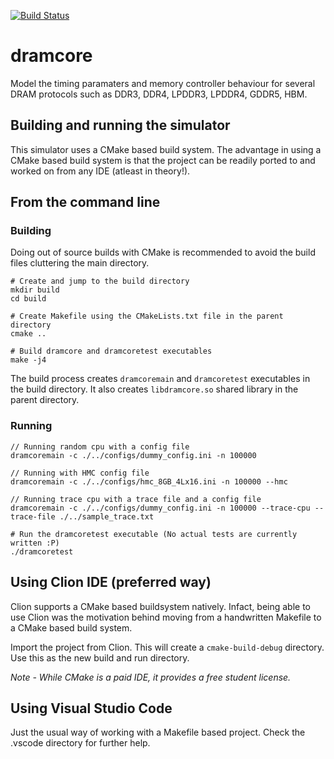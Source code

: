 [![Build Status](https://travis-ci.com/dhiraj113/dramcore.svg?token=xHbe7A99ENsj18UyEG7m&branch=master)](https://travis-ci.com/dhiraj113/dramcore)


# dramcore
Model the timing paramaters and memory controller behaviour for several DRAM protocols such as DDR3, DDR4, LPDDR3, LPDDR4, GDDR5, HBM.


## Building and running the simulator
This simulator uses a CMake based build system. The advantage in using a CMake based build system is that the project can be readily
ported to and worked on from any IDE (atleast in theory!).

## From the command line

### Building
Doing out of source builds with CMake is recommended to avoid the build files cluttering the main directory.

```
# Create and jump to the build directory
mkdir build 
cd build

# Create Makefile using the CMakeLists.txt file in the parent directory
cmake ..

# Build dramcore and dramcoretest executables
make -j4

```

The build process creates `dramcoremain` and `dramcoretest` executables in the build directory.
It also creates `libdramcore.so` shared library in the parent directory. 


### Running

```
// Running random cpu with a config file
dramcoremain -c ./../configs/dummy_config.ini -n 100000 

// Running with HMC config file
dramcoremain -c ./../configs/hmc_8GB_4Lx16.ini -n 100000 --hmc

// Running trace cpu with a trace file and a config file
dramcoremain -c ./../configs/dummy_config.ini -n 100000 --trace-cpu --trace-file ./../sample_trace.txt

# Run the dramcoretest executable (No actual tests are currently written :P)
./dramcoretest

```

## Using Clion IDE (preferred way)
Clion supports a CMake based buildsystem natively. Infact, being able to use Clion was the motivation behind moving
from a handwritten Makefile to a CMake based build system.

Import the project from Clion. This will create a `cmake-build-debug` directory. Use this as the new build
and run directory.


*Note - While CMake is a paid IDE, it provides a free student license.*


## Using Visual Studio Code
Just the usual way of working with a Makefile based project. Check the .vscode directory for further help.

